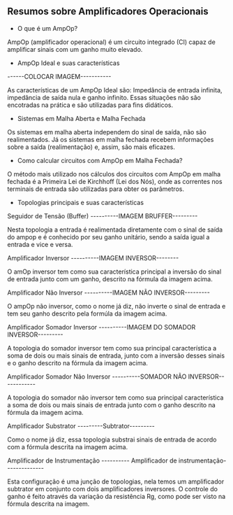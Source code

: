 ## Resumos sobre Amplificadores Operacionais

* O que é um AmpOp?

AmpOp (amplificador operacional) é um circuito integrado (CI) capaz de amplificar sinais com um ganho muito elevado. 

* AmpOp Ideal e suas características

------COLOCAR IMAGEM-----------

As características de um AmpOp Ideal são: Impedância de entrada infinita, impedância de saída nula e ganho infinito. Essas situações não são encotradas na prática e são utilizadas para fins didáticos.

* Sistemas em Malha Aberta e Malha Fechada

Os sistemas em malha aberta independem do sinal de saída, não são realimentados. Já os sistemas em malha fechada recebem informações sobre a saída (realimentação) e, assim, são mais eficazes.

* Como calcular circuitos com AmpOp em Malha Fechada?

O método mais utilizado nos cálculos dos circuitos com AmpOp em malha fechada é a Primeira Lei de Kirchhoff (Lei dos Nós), onde as correntes nos terminais de entrada são utilizadas para obter os parâmetros.

* Topologias principais e suas características

Seguidor de Tensão (Buffer)
----------IMAGEM BRUFFER---------

Nesta topologia a entrada é realimentada diretamente com o sinal de saída do ampop e é conhecido por seu ganho unitário, sendo a saída igual a entrada e vice e versa.

Amplificador Inversor
----------IMAGEM INVERSOR--------

O amOp inversor tem como sua característica principal a inversão do sinal de entrada junto com um ganho, descrito na fórmula da imagem acima.

Amplificador Não Inversor
----------IMAGEM NÃO INVERSOR---------

O ampOp não inversor, como o nome já diz, não inverte o sinal de entrada e tem seu ganho descrito pela formúla da imagem acima.

Amplificador Somador Inversor
----------IMAGEM DO SOMADOR INVERSOR---------

A topologia do somador inversor tem como sua principal característica a soma de dois ou mais sinais de entrada, junto com a inversão desses sinais e o ganho descrito na fórmula da imagem acima.

Amplificador Somador Não Inversor 
----------SOMADOR NÃO INVERSOR------------

A topologia do somador não inversor tem como sua principal característica a soma de dois ou mais sinais de entrada junto com o ganho descrito na fórmula da imagem acima.

Amplificador Substrator
---------Subtrator---------

Como o nome já diz, essa topologia substrai sinais de entrada de acordo com a fórmula descrita na imagem acima.

Amplificador de Instrumentação
---------- Amplificador de instrumentação--------------

Esta configuração é uma junção de topologias, nela temos um amplificador subtrator em conjunto com dois amplificadores inversores. O controle do ganho é feito através da variação da resistência Rg, como pode ser visto na fórmula descrita na imagem.






